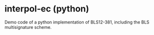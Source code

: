 # interpol-ec (python)
Demo code of a python implementation of BLS12-381, including the BLS multisignature scheme.